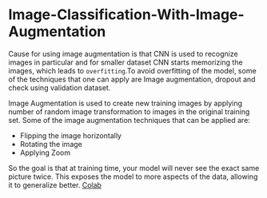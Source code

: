# Image-Classification-With-Image-Augmentation

Cause for using image augmentation is that CNN is used to recognize images in particular and for smaller dataset CNN starts memorizing the images, which leads to `overfitting`.To avoid overfitting of the model, some of the techniques that one can apply are Image augmentation, dropout and check using validation dataset.

Image Augmentation is used to create new training images by applying number of random image transformation to images in the original training set. Some of the image augmentation techniques that can be applied are:
- Flipping the image horizontally
- Rotating the image
- Applying Zoom

So the goal is that at training time, your model will never see the exact same picture twice. This exposes the model to more aspects of the data, allowing it to generalize better.
[Colab](https://colab.research.google.com/drive/10rKJTxyFW694_hJjSnCmRB2aneXcG3V3?usp=sharing)

